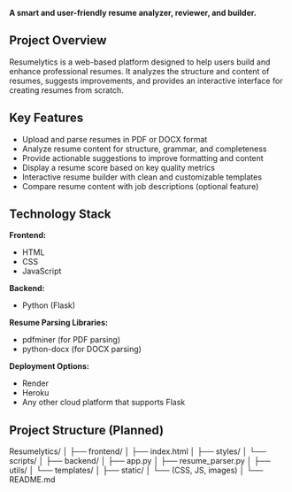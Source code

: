**A smart and user-friendly resume analyzer, reviewer, and builder.**

## Project Overview

Resumelytics is a web-based platform designed to help users build and enhance professional resumes. It analyzes the structure and content of resumes, suggests improvements, and provides an interactive interface for creating resumes from scratch.

## Key Features

- Upload and parse resumes in PDF or DOCX format  
- Analyze resume content for structure, grammar, and completeness  
- Provide actionable suggestions to improve formatting and content  
- Display a resume score based on key quality metrics  
- Interactive resume builder with clean and customizable templates  
- Compare resume content with job descriptions (optional feature)

## Technology Stack

**Frontend:**  
- HTML  
- CSS  
- JavaScript  

**Backend:**  
- Python (Flask)  

**Resume Parsing Libraries:**  
- pdfminer (for PDF parsing)  
- python-docx (for DOCX parsing)  

**Deployment Options:**  
- Render  
- Heroku  
- Any other cloud platform that supports Flask

## Project Structure (Planned)

Resumelytics/
│
├── frontend/
│ ├── index.html
│ ├── styles/
│ └── scripts/
│
├── backend/
│ ├── app.py
│ ├── resume_parser.py
│ ├── utils/
│ └── templates/
│
├── static/
│ └── (CSS, JS, images)
│
└── README.md
